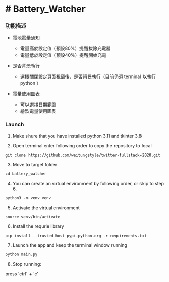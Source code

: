 # # Battery_Watcher


### 功能描述

- 電池電量通知

  - 電量高於設定值（預設80%）提醒拔除充電器
  - 電量低於設定值（預設40%）提醒開始充電

- 是否背景執行

  - 選擇關閉設定頁面視窗後，是否背景執行（目前仍須 terminal 以執行 python ）

- 電量使用圖表
  - 可以選擇日期範圍
  - 繪製電量使用圖表


### Launch

1. Make shure that you have installed python 3.11 and tkinter 3.8

2. Open terminal enter following order to copy the repository to local

```
git clone https://github.com/weitungstyle/twitter-fullstack-2020.git
```

3. Move to target folder

```
cd battery_watcher
```

4. You can create an virtual environment by following order, or skip to step 6.

```
python3 -m venv venv
```

5. Activate the virtual environment

```
source venv/bin/activate
```

6. Install the requrie library

```
pip install --trusted-host pypi.python.org -r requirements.txt
```

7. Launch the app and keep the terminal window running

```
python main.py
```


8. Stop running:

press 'ctrl' + 'c'
